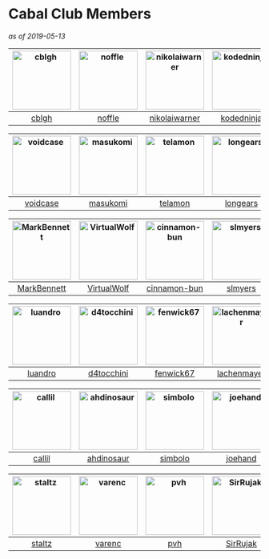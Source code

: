 # Cabal Club Members
_as of 2019-05-13_

[<img alt="cblgh" src="https://avatars1.githubusercontent.com/u/3862362?v=4&s=117" width="117">](https://github.com/cblgh) |[<img alt="noffle" src="https://avatars2.githubusercontent.com/u/489362?v=4&s=117" width="117">](https://github.com/noffle) |[<img alt="nikolaiwarner" src="https://avatars0.githubusercontent.com/u/40796?v=4&s=117" width="117">](https://github.com/nikolaiwarner) |[<img alt="kodedninja" src="https://avatars3.githubusercontent.com/u/7251343?v=4&s=117" width="117">](https://github.com/kodedninja) |[<img alt="karissa" src="https://avatars3.githubusercontent.com/u/633012?v=4&s=117" width="117">](https://github.com/karissa) |[<img alt="ralphtheninja" src="https://avatars2.githubusercontent.com/u/308049?v=4&s=117" width="117">](https://github.com/ralphtheninja) |
:---: |:---: |:---: |:---: |:---: |:---: |
[cblgh](https://github.com/cblgh) |[noffle](https://github.com/noffle) |[nikolaiwarner](https://github.com/nikolaiwarner) |[kodedninja](https://github.com/kodedninja) |[karissa](https://github.com/karissa) |[ralphtheninja](https://github.com/ralphtheninja) |

[<img alt="voidcase" src="https://avatars0.githubusercontent.com/u/7492382?v=4&s=117" width="117">](https://github.com/voidcase) |[<img alt="masukomi" src="https://avatars1.githubusercontent.com/u/2829?v=4&s=117" width="117">](https://github.com/masukomi) |[<img alt="telamon" src="https://avatars1.githubusercontent.com/u/148454?v=4&s=117" width="117">](https://github.com/telamohn) |[<img alt="longears" src="https://avatars1.githubusercontent.com/u/607367?v=4&s=117" width="117">](https://github.com/longears) |[<img alt="Powersource" src="https://avatars3.githubusercontent.com/u/1427063?v=4&s=117" width="117">](https://github.com/Powersource) |
:---: |:---: |:---: |:---: |:---: | 
[voidcase](https://github.com/voidcase) |[masukomi](https://github.com/masukomi) |[telamon](https://github.com/telamohn) |[longears](https://github.com/longears) |[Powersource](https://github.com/Powersource) |

[<img alt="MarkBennett" src="https://avatars1.githubusercontent.com/u/61872?v=4&s=117" width="117">](https://github.com/MarkBennett) |[<img alt="VirtualWolf" src="https://avatars3.githubusercontent.com/u/1644623?v=4&s=117" width="117">](https://github.com/VirtualWolf) | [<img alt="cinnamon-bun" src="https://avatars2.githubusercontent.com/u/32660718?v=4&s=117" width="117">](https://github.com/cinnamon-bun) |[<img alt="slmyers" src="https://avatars1.githubusercontent.com/u/6344732?v=4&s=117" width="117">](https://github.com/slmyers) |[<img alt="KidkArolis" src="https://avatars1.githubusercontent.com/u/324440?v=4&s=117" width="117">](https://github.com/KidkArolis) |
:---: |:---: |:---: |:---: |:---: |
[MarkBennett](https://github.com/MarkBennett) |[VirtualWolf](https://github.com/VirtualWolf) | [cinnamon-bun](https://github.com/cinnamon-bun) |[slmyers](https://github.com/slmyers) |[KidkArolis](https://github.com/KidkArolis) |

[<img alt="luandro" src="https://avatars0.githubusercontent.com/u/693728?v=4&s=117" width="117">](https://github.com/luandro) |[<img alt="d4tocchini" src="https://avatars3.githubusercontent.com/u/26006?v=4&s=117" width="117">](https://github.com/d4tocchini) |[<img alt="fenwick67" src="https://avatars3.githubusercontent.com/u/8461973?v=4&s=117" width="117">](https://github.com/fenwick67) |[<img alt="lachenmayer" src="https://avatars1.githubusercontent.com/u/38614?v=4&s=117" width="117">](https://github.com/lachenmayer) |[<img alt="saranrapjs" src="https://avatars2.githubusercontent.com/u/707098?v=4&s=117" width="117">](https://github.com/saranrapjs) |
:---: |:---: |:---: |:---: |:---: |
[luandro](https://github.com/luandro) |[d4tocchini](https://github.com/d4tocchini) |[fenwick67](https://github.com/fenwick67) |[lachenmayer](https://github.com/lachenmayer) |[saranrapjs](https://github.com/saranrapjs) |


[<img alt="callil" src="https://avatars2.githubusercontent.com/u/1355319?v=4&s=117" width="117">](https://github.com/callil) |[<img alt="ahdinosaur" src="https://avatars0.githubusercontent.com/u/719605?v=4&s=117" width="117">](https://github.com/ahdinosaur) | [<img alt="simbolo" src="https://avatars2.githubusercontent.com/u/41175134?v=4&s=117" width="117">](https://github.com/simbolo) | [<img alt="joehand" src="https://avatars0.githubusercontent.com/u/684965?v=4&s=117" width="117">](https://github.com/joehand) | [<img alt="stephenmathieson" src="https://avatars0.githubusercontent.com/u/571265?v=4&s=117" width="117">](https://github.com/stephenmathieson) |
:---: |:---: |:---: |:---: |:---: |
[callil](https://github.com/callil) |[ahdinosaur](https://github.com/ahdinosaur) |[simbolo](https://github.com/simbolo) |[joehand](https://github.com/joehand) |[stephenmathieson](https://github.com/stephenmathieson) | 

[<img alt="staltz" src="https://avatars3.githubusercontent.com/u/90512?v=4&s=117" width="117">](https://github.com/staltz) |[<img alt="varenc" src="https://avatars0.githubusercontent.com/u/167585?v=4&s=117" width="117">](https://github.com/varenc) |[<img alt="pvh" src="https://avatars2.githubusercontent.com/u/2880?v=4&s=117" width="117">](https://github.com/pvh) |[<img alt="SirRujak" src="https://avatars2.githubusercontent.com/u/5132268?v=4&s=117" width="117">](https://github.com/SirRujak) |[<img alt="brortao" src="https://avatars3.githubusercontent.com/u/1309951?v=4&s=117" width="117">](https://github.com/brortao) |
:---: |:---: |:---: |:---: |:---: |
[staltz](https://github.com/staltz) |[varenc](https://github.com/varenc) |[pvh](https://github.com/pvh) |[SirRujak](https://github.com/SirRujak) |[brortao](https://github.com/brortao) |
